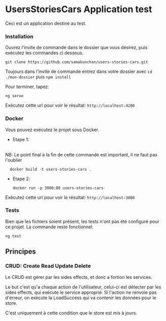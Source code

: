 # UsersStoriesCars Application test

Ceci est un application destiné au test.

### Installation

Ouvrez l'invite de commande dans le dossier que vous désirez, puis exécutez les commandes ci dessous.

    git clone https://github.com/samakunchan/users-stories-cars.git
    
Toujours dans l'invite de commande entrez dans votre dossier avec ``cd ./mon-dossier`` puis `npm install`

Pour terminer, tapez:

    ng serve

Exécutez cette url pour voir le résultat: ``http://localhost:4200``
### Docker

Vous pouvez exécutez le projet sous Docker.

- Etape 1:
<br> 
NB: Le point final à la fin de cette commande est important, il ne faut pas l'oublier
      
      docker build -t users-stories-cars .

- Etape 2:

      docker run -p 3000:80 users-stories-cars
    
Exécutez cette url pour voir le résultat: ``http://localhost:3000``

### Tests

Bien que les fichiers soient présent, les tests n'ont pas été configuré pour ce projet. La commande reste fonctionnel.

    ng test

## Principes

### CRUD: Create Read Update Delete
Le CRUD est gérer par les sides effects, et donc a fortiori les services.

Le but c'est qu'a chaque action de l'utilisateur, celui-ci est détecter par les sides effects, qui exécute le service approprié. Si l'action ne renvoie pas d'érreur, on exécute la LoadSuccess qui va contenir les données pour le store.

C'est uniquement à cette condition que le store est mis à jours.
